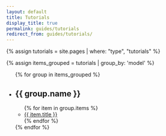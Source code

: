 ```yaml
---
layout: default
title: Tutorials
display_title: true
permalink: guides/tutorials
redirect_from: guides/tutorials/
---
```



{% assign tutorials = site.pages | where: "type", "tutorials" %}

{% assign items_grouped = tutorials | group_by: 'model' %}
<ul>
  {% for group in items_grouped %}
    <li>
      <h2>{{ group.name }}</h2>
      <ul>
        {% for item in group.items %}
          <li><a href="{{ site.baseurl }}{{ item.url }}">{{ item.title }}</a></li>
        {% endfor %}
      </ul>
    </li>
  {% endfor %}
</ul>
